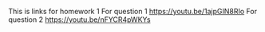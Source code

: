 This is links for homework 1
  For question 1
      https://youtu.be/1ajpGIN8RIo
  For question 2
      https://youtu.be/nFYCR4pWKYs
      
